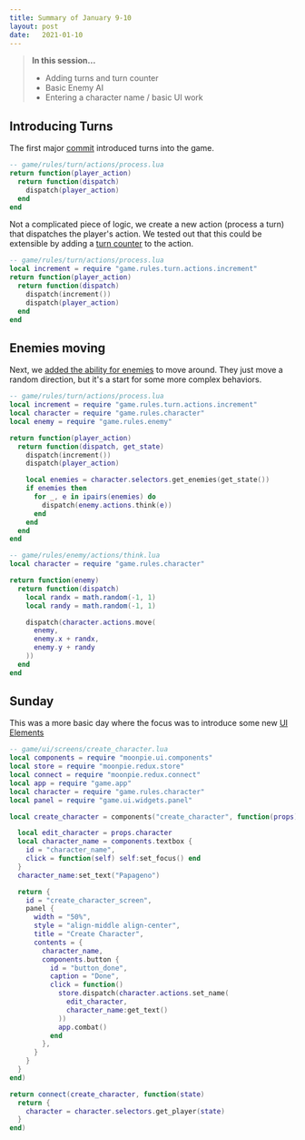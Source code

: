```yaml
---
title: Summary of January 9-10
layout: post
date:   2021-01-10
---
```


> **In this session...**
> - Adding turns and turn counter
> - Basic Enemy AI
> - Entering a character name / basic UI work

## Introducing Turns

The first major [commit](https://github.com/tredfern/terminus/commit/cfc16704532119046d3cdb48026b1466bbb9be1a) introduced
turns into the game. 

```lua
-- game/rules/turn/actions/process.lua
return function(player_action)
  return function(dispatch)
    dispatch(player_action)
  end
end 
```

Not a complicated piece of logic, we create a new action (process a turn) that dispatches the player's action. We tested out that this could be extensible by adding a [turn counter](https://github.com/tredfern/terminus/commit/d3cbccacd971b1d997e3c85ccc6251e8dc0eb25a) to the action.

```lua
-- game/rules/turn/actions/process.lua
local increment = require "game.rules.turn.actions.increment"
return function(player_action)
  return function(dispatch)
    dispatch(increment())
    dispatch(player_action)
  end
end 
```

## Enemies moving

Next, we [added the ability for enemies](https://github.com/tredfern/terminus/commit/041d04270a4e242eaee34fa429de4d246c68df4f) to move around. They just move a random direction, but it's a start for some more complex behaviors.

```lua
-- game/rules/turn/actions/process.lua
local increment = require "game.rules.turn.actions.increment"
local character = require "game.rules.character"
local enemy = require "game.rules.enemy"

return function(player_action)
  return function(dispatch, get_state)
    dispatch(increment())
    dispatch(player_action)

    local enemies = character.selectors.get_enemies(get_state())
    if enemies then
      for _, e in ipairs(enemies) do
        dispatch(enemy.actions.think(e))
      end
    end
  end
end

-- game/rules/enemy/actions/think.lua
local character = require "game.rules.character"

return function(enemy)
  return function(dispatch)
    local randx = math.random(-1, 1)
    local randy = math.random(-1, 1)

    dispatch(character.actions.move(
      enemy,
      enemy.x + randx,
      enemy.y + randy
    ))
  end
end 
```

## Sunday

This was a more basic day where the focus was to introduce some new [UI Elements](https://github.com/tredfern/terminus/commit/bc8cf9732badac4c48556776a2a485081a484d11)

```lua
-- game/ui/screens/create_character.lua
local components = require "moonpie.ui.components"
local store = require "moonpie.redux.store"
local connect = require "moonpie.redux.connect"
local app = require "game.app"
local character = require "game.rules.character"
local panel = require "game.ui.widgets.panel"

local create_character = components("create_character", function(props)

  local edit_character = props.character
  local character_name = components.textbox {
    id = "character_name",
    click = function(self) self:set_focus() end
  }
  character_name:set_text("Papageno")

  return {
    id = "create_character_screen",
    panel {
      width = "50%",
      style = "align-middle align-center",
      title = "Create Character",
      contents = {
        character_name,
        components.button {
          id = "button_done",
          caption = "Done",
          click = function()
            store.dispatch(character.actions.set_name(
              edit_character,
              character_name:get_text()
            ))
            app.combat()
          end
        },
      }
    }
  }
end)

return connect(create_character, function(state)
  return {
    character = character.selectors.get_player(state)
  }
end) 
```